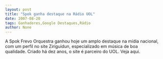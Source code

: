 ```yaml
---
layout: post
title: "Spok ganha destaque na Rádio UOL"
date: 2007-08-20
tags: Ganhadores,Google Destaques,Rádio
author: None
---
```


A Spok Frevo Orquestra ganhou hoje um amplo destaque na m&iacute;dia nacional, com um perfil no site Ziriguidun, especializado em m&uacute;sica de boa qualidade. Criado h&aacute; dez anos, o site &eacute; parceiro do UOL. Veja aqui.
 